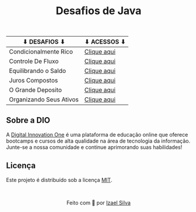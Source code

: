 <div align="center">

# Desafios de Java
<br>

</div>


| ⬇ DESAFIOS ⬇              | ⬇ ACESSOS ⬇                               |
|---------------------------|-------------------------------------------|
| Condicionalmente Rico     |   [Clique aqui](condicionalmente-rico/)   |
| Controle De Fluxo         |   [Clique aqui](controle-fluxo/)          |
| Equilibrando o Saldo      |   [Clique aqui](equilibrando-o-saldo/)    | 
| Juros Compostos           |   [Clique aqui](juros-compostos/)         |
| O Grande Deposito         |   [Clique aqui](o-grande-deposito/)       |
| Organizando Seus Ativos   |   [Clique aqui](organizando-seus-ativos/) |

## Sobre a DIO

A [Digital Innovation One](https://www.dio.me/) é uma plataforma de educação online que oferece bootcamps e cursos de alta qualidade na área de tecnologia da informação. Junte-se a nossa comunidade e continue aprimorando suas habilidades!

## Licença

Este projeto é distribuído sob a licença [MIT](LICENSE).

<br>

<p align="center">
    Feito com 💖 por
    <a href="https://github.com/ias4g">Izael Silva</a>
</p>